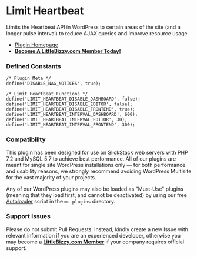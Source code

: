 # Limit Heartbeat

Limits the Heartbeat API in WordPress to certain areas of the site (and a longer pulse interval) to reduce AJAX queries and improve resource usage.

* [Plugin Homepage](https://www.littlebizzy.com/plugins/limit-heartbeat)
* [**Become A LittleBizzy.com Member Today!**](https://www.littlebizzy.com/members)

### Defined Constants

    /* Plugin Meta */
    define('DISABLE_NAG_NOTICES', true);
    
    /* Limit Heartbeat Functions */
    define('LIMIT_HEARTBEAT_DISABLE_DASHBOARD', false);
    define('LIMIT_HEARTBEAT_DISABLE_EDITOR', false);
    define('LIMIT_HEARTBEAT_DISABLE_FRONTEND', true);
    define('LIMIT_HEARTBEAT_INTERVAL_DASHBOARD', 600);
    define('LIMIT_HEARTBEAT_INTERVAL_EDITOR', 30);
    define('LIMIT_HEARTBEAT_INTERVAL_FRONTEND', 300);

### Compatibility

This plugin has been designed for use on [SlickStack](https://slickstack.io) web servers with PHP 7.2 and MySQL 5.7 to achieve best performance. All of our plugins are meant for single site WordPress installations only — for both performance and usability reasons, we strongly recommend avoiding WordPress Multisite for the vast majority of your projects.

Any of our WordPress plugins may also be loaded as "Must-Use" plugins (meaning that they load first, and cannot be deactivated) by using our free [Autoloader](https://github.com/littlebizzy/autoloader) script in the `mu-plugins` directory.

### Support Issues

Please do not submit Pull Requests. Instead, kindly create a new Issue with relevant information if you are an experienced developer, otherwise you may become a [**LittleBizzy.com Member**](https://www.littlebizzy.com/members) if your company requires official support.
